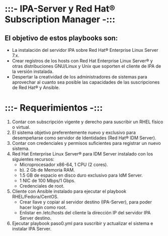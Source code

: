 # :::- IPA-Server y Red Hat® Subscription Manager -:::
## El objetivo de estos playbooks son:
* La instalación del servidor IPA sobre Red Hat® Enterprise Linux Server 7.x.
* Crear registros de los hosts con Red Hat Enterprise Linux Server® y otras distribuciones GNU/Linux y Unix que soporten el cliente de IPA de la versión instalada.
* Despertar la creatividad de los administradores de sistemas para aprovechar al cuanto sea posible las capacidades de las suscripciones de Red Hat® y Ansible.
# :::- Requerimientos -:::
1. Contar con subscripción vigente y derecho para suscribir un RHEL físico o virtual.
2. El sistema objetivo preferentemente nuevo y exclusivo para desempeñarse como servidor de Identidades (Red Hat® IDM Server).
3. Contar con credenciales y permisos suficientes para registrar un nuevo sistema.
4. Red Hat Enterprise Linux Server® para IDM Server instalado con los siguientes recursos:
	- Microprocesador x86-64, 1 CPU (2 cores).
	- b). 2 Gb de Memoria RAM.
	- 1.5 GB de espacio en disco duro exclusivo para IdM Server.
	- 1 NIC de 100 Mbps/1 Gbps.
	- Credenciales de root.
5. Cliente con Ansible instalado para ejecutar el playbook RHEL/Fedora/CentOS.
	- Crear llave y copiar al servidor destino (IPA-Server), para poder hacer login como root.
	- Enlistar en /etc/hosts del cliente la dirección IP del servidor IPA Server destino.
6. Ejecutar playbook paso0.yml para suscribir y actualizar el sistema e instalar IPA Server.
